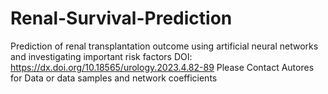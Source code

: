# Renal-Survival-Prediction
Prediction of renal transplantation outcome using artificial neural networks and investigating important risk factors
DOI: https://dx.doi.org/10.18565/urology.2023.4.82-89
Please Contact Autores for Data or data samples and network coefficients
